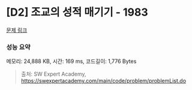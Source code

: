 # [D2] 조교의 성적 매기기 - 1983 

[문제 링크](https://swexpertacademy.com/main/code/problem/problemDetail.do?contestProbId=AV5PwGK6AcIDFAUq) 

### 성능 요약

메모리: 24,888 KB, 시간: 169 ms, 코드길이: 1,776 Bytes



> 출처: SW Expert Academy, https://swexpertacademy.com/main/code/problem/problemList.do